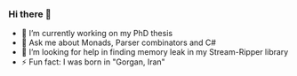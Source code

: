 ### Hi there 👋

- 🔭 I’m currently working on my PhD thesis
- 💬 Ask me about Monads, Parser combinators and C#
- 🤔 I’m looking for help in finding memory leak in my Stream-Ripper library 
- ⚡ Fun fact: I was born in "Gorgan, Iran"

<!--
**amir734jj/amir734jj** is a ✨ _special_ ✨ repository because its `README.md` (this file) appears on your GitHub profile.

Here are some ideas to get you started:

- 🔭 I’m currently working on ...
- 🌱 I’m currently learning ...
- 👯 I’m looking to collaborate on ...
- 🤔 I’m looking for help with ...
- 💬 Ask me about ...
- 📫 How to reach me: ...
- 😄 Pronouns: ...
- ⚡ Fun fact: ...
-->
